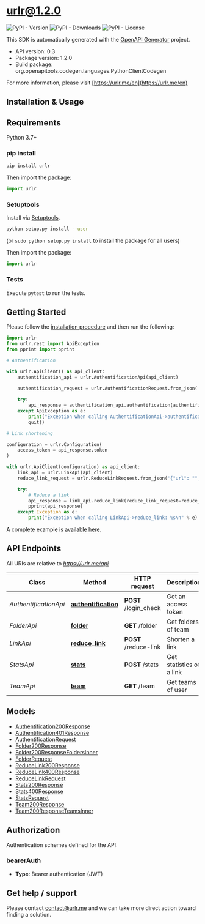 # urlr@1.2.0

![PyPI - Version](https://img.shields.io/pypi/v/urlr) ![PyPI - Downloads](https://img.shields.io/pypi/dm/urlr) ![PyPI - License](https://img.shields.io/pypi/l/urlr)

This SDK is automatically generated with the [OpenAPI Generator](https://openapi-generator.tech) project.

- API version: 0.3
- Package version: 1.2.0
- Build package: org.openapitools.codegen.languages.PythonClientCodegen

For more information, please visit [https://urlr.me/en](https://urlr.me/en)

## Installation & Usage

## Requirements

Python 3.7+

### pip install

```sh
pip install urlr
```

Then import the package:
```python
import urlr
```

### Setuptools

Install via [Setuptools](http://pypi.python.org/pypi/setuptools).

```sh
python setup.py install --user
```
(or `sudo python setup.py install` to install the package for all users)

Then import the package:
```python
import urlr
```

### Tests

Execute `pytest` to run the tests.

## Getting Started

Please follow the [installation procedure](#installation--usage) and then run the following:

```python
import urlr
from urlr.rest import ApiException
from pprint import pprint

# Authentification

with urlr.ApiClient() as api_client:
    authentification_api = urlr.AuthentificationApi(api_client)
    
    authentification_request = urlr.AuthentificationRequest.from_json('{"username": "","password": ""}')

    try:
        api_response = authentification_api.authentification(authentification_request=authentification_request)
    except ApiException as e:
        print("Exception when calling AuthentificationApi->authentification: %s\n" % e)
        quit()

# Link shortening

configuration = urlr.Configuration(
    access_token = api_response.token
)

with urlr.ApiClient(configuration) as api_client:
    link_api = urlr.LinkApi(api_client)
    reduce_link_request = urlr.ReduceLinkRequest.from_json('{"url": "","team": ""}')

    try:
        # Reduce a link
        api_response = link_api.reduce_link(reduce_link_request=reduce_link_request)
        pprint(api_response)
    except Exception as e:
        print("Exception when calling LinkApi->reduce_link: %s\n" % e)
```

A complete example is [available here](examples/example1.py).

## API Endpoints

All URIs are relative to *https://urlr.me/api*

Class | Method | HTTP request | Description
------------ | ------------- | ------------- | -------------
*AuthentificationApi* | [**authentification**](docs/AuthentificationApi.md#authentification) | **POST** /login_check | Get an access token
*FolderApi* | [**folder**](docs/FolderApi.md#folder) | **GET** /folder | Get folders of team
*LinkApi* | [**reduce_link**](docs/LinkApi.md#reduce_link) | **POST** /reduce-link | Shorten a link
*StatsApi* | [**stats**](docs/StatsApi.md#stats) | **POST** /stats | Get statistics of a link
*TeamApi* | [**team**](docs/TeamApi.md#team) | **GET** /team | Get teams of user


## Models

 - [Authentification200Response](docs/Authentification200Response.md)
 - [Authentification401Response](docs/Authentification401Response.md)
 - [AuthentificationRequest](docs/AuthentificationRequest.md)
 - [Folder200Response](docs/Folder200Response.md)
 - [Folder200ResponseFoldersInner](docs/Folder200ResponseFoldersInner.md)
 - [FolderRequest](docs/FolderRequest.md)
 - [ReduceLink200Response](docs/ReduceLink200Response.md)
 - [ReduceLink400Response](docs/ReduceLink400Response.md)
 - [ReduceLinkRequest](docs/ReduceLinkRequest.md)
 - [Stats200Response](docs/Stats200Response.md)
 - [Stats400Response](docs/Stats400Response.md)
 - [StatsRequest](docs/StatsRequest.md)
 - [Team200Response](docs/Team200Response.md)
 - [Team200ResponseTeamsInner](docs/Team200ResponseTeamsInner.md)


<a id="documentation-for-authorization"></a>

## Authorization


Authentication schemes defined for the API:
<a id="bearerAuth"></a>
### bearerAuth

- **Type**: Bearer authentication (JWT)


## Get help / support

Please contact [contact@urlr.me](mailto:contact@urlr.me?subject=[GitHub]%urlr-python) and we can take more direct action toward finding a solution.

